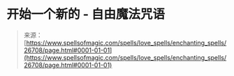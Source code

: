 <!--yml

类别：未分类

日期：2024-06-12 19:15:02

-->

# 开始一个新的 - 自由魔法咒语

> 来源：[https://www.spellsofmagic.com/spells/love_spells/enchanting_spells/26708/page.html#0001-01-01](https://www.spellsofmagic.com/spells/love_spells/enchanting_spells/26708/page.html#0001-01-01)
